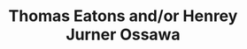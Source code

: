 ---
pid: RS20
title: Thomas Eatons and/or Henrey Jurner Ossawa
location_transcription: Where they lived?
zipcode: NJ07030
outside_phl: Hoboken NJ
neighborhood: 
age: '30'
age_range: 30-39
instagram: 
image_file_name: RS_20.jpg
proposal_transcription: Maybe an on location recreation of one of their paintings?
  Like a statue of actual bathers by a river for Eakins. Not sure what to do for Henry
  Ossawa turner. Maybe something by a church?
topic: Art,Figure,History,Philadelphia
topic_summary: 0, 0, 0, 0
type: Sculpture Statue,Other No Form
keywords_other: 
credit: 
image_labels: 
twitter: 
facebook: 
permalink: "/monuments/rs20/"
layout: item-page
---
